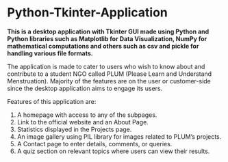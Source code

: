 # Python-Tkinter-Application

**This is a desktop application with Tkinter GUI made using Python and Python libraries such as Matplotlib for Data Visualization, NumPy for mathematical computations and others such as csv and pickle for handling various file formats.**

The application is made to cater to users who wish to know about and contribute to a student NGO called PLUM (Please Learn and Understand Menstruation). Majority of the features are on the user or customer-side since the desktop application aims to engage its users.

Features of this application are:
1. A homepage with access to any of the subpages.
2. Link to the official website and an About Page.
3. Statistics displayed in the Projects page.
4. An image gallery using PIL library for images related to PLUM’s projects.
5. A Contact page to enter details, comments, or queries.
6. A quiz section on relevant topics where users can view their results.
